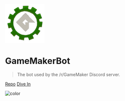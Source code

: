 ![logo](bot.png)

<!-- Empty i tag to prevent duplicate id generation -->
# GameMakerBot <i></i>

> The bot used by the /r/GameMaker Discord server.

[Repo](https://bitbucket.org/christopherwk210/gm-bot)
[Dive In](#gamemakerbot)

![color](#081D00)
